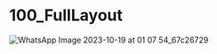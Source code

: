 # 100_FullLayout
![WhatsApp Image 2023-10-19 at 01 07 54_67c26729](https://github.com/Rofi24/100_FullLayout/assets/114338298/05562a80-ab1a-47de-8dfa-5bc81e9bbd69)
